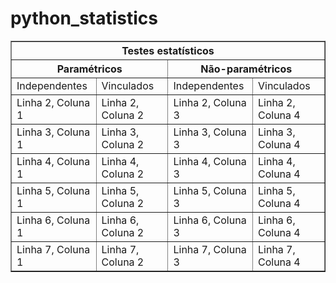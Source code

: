 # python_statistics


<table border="1">
<tr>
    <th colspan="4">Testes estatísticos</th>
</tr>
<tr>
    <th colspan="2">Paramétricos</th>
    <th colspan="2">Não-paramétricos</th>
</tr>
<tr>
    <td>Independentes</td>
    <td>Vinculados</td>
    <td>Independentes</td>
    <td>Vinculados</td>
</tr>
<tr>
    <td>Linha 2, Coluna 1</td>
    <td>Linha 2, Coluna 2</td>
    <td>Linha 2, Coluna 3</td>
    <td>Linha 2, Coluna 4</td>
 </tr>
 <tr>
    <td>Linha 3, Coluna 1</td>
    <td>Linha 3, Coluna 2</td>
    <td>Linha 3, Coluna 3</td>
    <td>Linha 3, Coluna 4</td>
  </tr>
  <tr>
    <td>Linha 4, Coluna 1</td>
    <td>Linha 4, Coluna 2</td>
    <td>Linha 4, Coluna 3</td>
    <td>Linha 4, Coluna 4</td>
  </tr>
  <tr>
    <td>Linha 5, Coluna 1</td>
    <td>Linha 5, Coluna 2</td>
    <td>Linha 5, Coluna 3</td>
    <td>Linha 5, Coluna 4</td>
  </tr>
  <tr>
    <td>Linha 6, Coluna 1</td>
    <td>Linha 6, Coluna 2</td>
    <td>Linha 6, Coluna 3</td>
    <td>Linha 6, Coluna 4</td>
   </tr>
   <tr>
    <td>Linha 7, Coluna 1</td>
    <td>Linha 7, Coluna 2</td>
    <td>Linha 7, Coluna 3</td>
    <td>Linha 7, Coluna 4</td>
   </tr>
</table>

